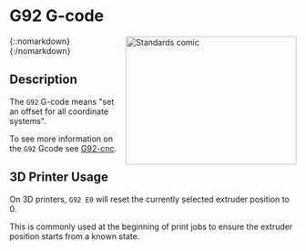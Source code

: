 # G92 G-code

{::nomarkdown}
<a href="https://imgs.xkcd.com/comics/standards.png">
  <img src="https://imgs.xkcd.com/comics/standards.png" alt="Standards comic" width="300" height="225" style="float: right; margin-left: 1rem;"/>
</a>
{:/nomarkdown}

## Description

The `G92` G-code means "set an offset for all coordinate systems".

To see more information on the `G92` Gcode see [G92-cnc](g92-cnc).

## 3D Printer Usage

On 3D printers, `G92 E0` will reset the currently selected extruder position to 0.

This is commonly used at the beginning of print jobs to ensure the extruder position starts from a known state.
